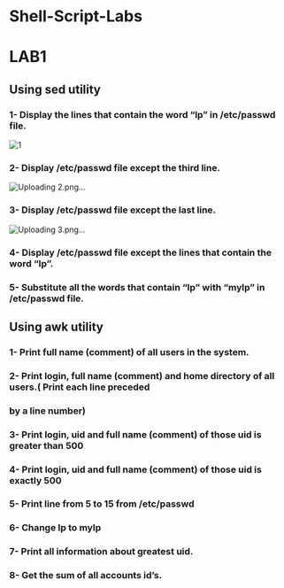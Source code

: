 # Shell-Script-Labs

# LAB1

## Using sed utility

### 1- Display the lines that contain the word “lp” in /etc/passwd file.
![1](https://github.com/ahmedkhaled4219/Shell-Script-Labs/assets/146847357/a271cce4-f71c-4b91-8243-2b91edfd1d56)

### 2- Display /etc/passwd file except the third line.

![Uploading 2.png…]()

### 3- Display /etc/passwd file except the last line.

![Uploading 3.png…]()

### 4- Display /etc/passwd file except the lines that contain the word “lp”.


### 5- Substitute all the words that contain “lp” with “mylp” in /etc/passwd file.



## Using awk utility
### 1- Print full name (comment) of all users in the system.
### 2- Print login, full name (comment) and home directory of all users.( Print each line preceded
### by a line number)
### 3- Print login, uid and full name (comment) of those uid is greater than 500
### 4- Print login, uid and full name (comment) of those uid is exactly 500
### 5- Print line from 5 to 15 from /etc/passwd
### 6- Change lp to mylp
### 7- Print all information about greatest uid.
### 8- Get the sum of all accounts id’s.
